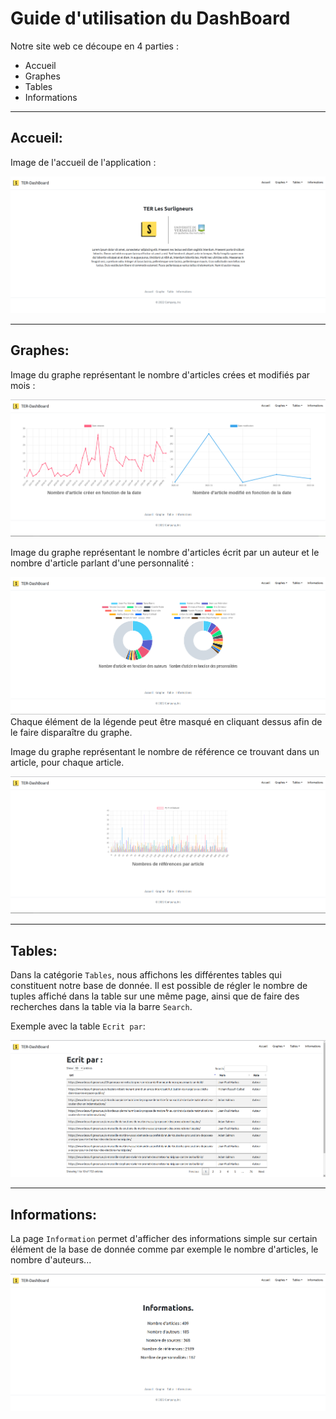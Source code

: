 # Guide d'utilisation du DashBoard

Notre site web ce découpe en 4 parties :
 - Accueil
 - Graphes
 - Tables
 - Informations

---

## Accueil:
Image de l'accueil de l'application :  

![image_accueil.](img_doc/accueil.png "Image de l'accueil de l'application")

--- 

## Graphes:
Image du graphe représentant le nombre d'articles crées et modifiés par mois :  

![graphe1.](img_doc/graphe1.png "Image de la page Graphe")  

Image du graphe représentant le nombre d'articles écrit par un auteur et le nombre d'article parlant d'une personnalité :

![graphe2.](img_doc/graphe2.png "Image de la page Graphe") 
Chaque élément de la légende peut être masqué en cliquant dessus afin de le faire disparaître du graphe.

Image du graphe représentant le nombre de référence ce trouvant dans un article, pour chaque article.

![graphe3.](img_doc/graphe3.png "Image de la page Graphe")  

---

## Tables:
Dans la catégorie `Tables`, nous affichons les différentes tables qui constituent notre base de donnée. 
Il est possible de régler le nombre de tuples affiché dans la table sur une même page,
ainsi que de faire des recherches dans la table via la barre `Search`. 

Exemple avec la table `Ecrit par`:

![image_table.](img_doc/table.png "Exemple d'image de la page Table de l'application")

---

## Informations:
La page `Information` permet d'afficher des informations simple sur 
certain élément de la base de donnée comme par exemple le nombre d'articles, le nombre d'auteurs... 

![image_informations.](img_doc/informations.png "Image de la page Information de l'application")
